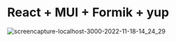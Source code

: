 # React + MUI + Formik + yup

![screencapture-localhost-3000-2022-11-18-14_24_29](https://user-images.githubusercontent.com/38034518/202627022-1d3eb5dc-bb43-4be7-9268-14c311b64716.png)
